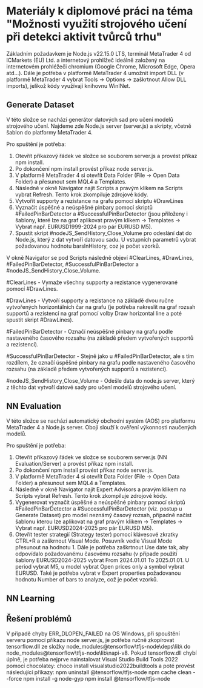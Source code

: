# Materiály k diplomové práci na téma "Možnosti využití strojového učení při detekci aktivit tvůrců trhu"

Základním požadavkem je Node.js v22.15.0 LTS, terminál MetaTrader 4 od ICMarkets (EU) Ltd. a internetový prohlížeč ideálně založený na internetovém prohléžeči chromium (Google Chrome, Microsoft Edge, Opera atd...). Dále je potřeba v platformě MetaTrader 4 umožnit import DLL (v platformě MetaTrader 4 vybrat Tools -> Options -> zaškrtnout Allow DLL imports), jelikož kódy využívají knihovnu WinINet.

## Generate Dataset

V této složce se nachází generátor datových sad pro učení modelů strojového učení. 
Najdeme zde Node.js server (server.js) a skripty, včetně šablon do platformy MetaTrader 4. 

Pro spuštění je potřeba:

1. Otevřít příkazový řádek ve složce se souborem server.js a provést příkaz npm install.
2. Po dokončení npm install provést příkaz node server.js.
3. V platformě MetaTrader 4 si otevřít Data Folder (File -> Open Data Folder) a přesunout sem MQL4 a Templates.
4. Následně v okně Navigator najít Scripts a pravým klikem na Scripts vybrat Refresh. Tento krok zkompiluje zdrojové kódy.
5. Vytvořit supporty a rezistance na grafu pomocí skriptu #DrawLines
6. Vyznačit úspěšné a neúspěšné pinbary pomocí skriptů #FailedPinBarDetector a #SuccessfulPinBarDetector (jsou přiloženy i šablony, které lze na graf aplikovat pravým klikem -> Templates -> Vybrat např. EURUSD1999-2024 pro pár EURUSD M5).
7. Spustit skript #nodeJS_SendHistory_Close_Volume pro odeslání dat do Node.js, který z dat vytvoří datovou sadu. U vstupních parametrů vybrat požadovanou hodnotu barsInHistory, coz je počet vzorků.

V okně Navigator se pod Scripts následně objeví #ClearLines, #DrawLines, #FailedPinBarDetector, #SuccessfulPinBarDetector a #nodeJS_SendHistory_Close_Volume.

#ClearLines - Vymaže všechny supporty a rezistance vygenerované pomocí #DrawLines.

#DrawLines - Vytvoří supporty a rezistance na základě dvou ručne vytvořených horizontálních čar na grafu (je potřeba nakreslit na graf rozsah supportů a rezistencí na graf pomocí volby Draw horizontal line a poté spustit skript #DrawLines).

#FailedPinBarDetector - Označí neúspěšné pinbary na grafu podle nastaveného časového rozsahu (na základě předem vytvořených supportů a rezistencí).

#SuccessfulPinBarDetector - Stejně jako u #FailedPinBarDetector, ale s tím rozdílem, že označí úspěšné pinbary na grafu podle nastaveného časového rozsahu (na základě předem vytvořených supportů a rezistencí).

#nodeJS_SendHistory_Close_Volume - Odešle data do node.js server, který z těchto dat vytvoří datové sady pro učení modelů strojového učení.

## NN Evaluation

V této složce se nachází automatický obchodní systém (AOS) pro platformu MetaTrader 4 a Node.js server. Obojí slouží k ověření výkonnosti naučených modelů.

Pro spuštění je potřeba:

1. Otevřít příkazový řádek ve složce se souborem server.js (NN Evaluation/Server) a provést příkaz npm install.
2. Po dokončení npm install provést příkaz node server.js.
3. V platformě MetaTrader 4 si otevřít Data Folder (File -> Open Data Folder) a přesunout sem MQL4 a Templates.
4. Následně v okně Navigator najít Expert Advisors a pravým klikem na Scripts vybrat Refresh. Tento krok zkompiluje zdrojové kódy.
5. Vygenerovat vyznačit úspěšné a neúspěšné pinbary pomocí skriptů #FailedPinBarDetector a #SuccessfulPinBarDetector (viz. postup u Generate Dataset) pro model neznámý časový rozsah, případně načíst šablonu kterou lze aplikovat na graf pravým klikem -> Templates -> Vybrat např. EURUSD2024-2025 pro pár EURUSD M5).
6. Otevřít tester strategií (Strategy tester) pomocí klávesové zkratky CTRL+R a zaškrnout Visual Mode. Posuvník vedle Visual Mode přesunout na hodnotu 1. Dále je potřeba zaškrtnout Use date tak, aby odpovídalo požadovanému časovému rozsahu (v případe použití šablony EURUSD2024-2025 vybrat From 2024.01.01 To 2025.01.01. U period vybrat M5, u model vybrat Open prices only a symbol vybrat EURUSD. Také je potřeba vybrat v Expert properties požadovanou hodnotu Number of bars to analyze, což je počet vzorků.

## NN Learning

## Řešení problémů

V případě chyby ERR_DLOPEN_FAILED na OS Windows, při spouštění serveru pomocí příkazu node server.js, je potřeba ručně zkopírovat tensorflow.dll ze složky node_modules\@tensorflow\tfjs-node\deps\lib\ do node_modules\@tensorflow\tfjs-node\lib\napi-v8\. 
Pokud tensorflow.dll chybí úplně, je potřeba nejprve nainstalovat Visual Studio Build Tools 2022 pomocí chocolatey: 
choco install visualstudio2022buildtools
a poté provést následující příkazy:
npm uninstall @tensorflow/tfjs-node
npm cache clean --force
npm install -g node-gyp
npm install @tensorflow/tfjs-node


